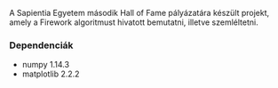 A Sapientia Egyetem második Hall of Fame pályázatára készült projekt, amely a Firework algoritmust hivatott bemutatni, illetve szemléltetni. 

### Dependenciák
* numpy 1.14.3
* matplotlib 2.2.2

